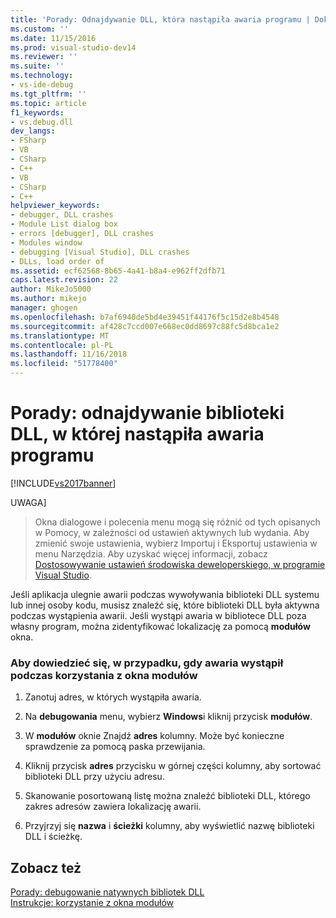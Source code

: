 ```yaml
---
title: 'Porady: Odnajdywanie DLL, która nastąpiła awaria programu | Dokumentacja firmy Microsoft'
ms.custom: ''
ms.date: 11/15/2016
ms.prod: visual-studio-dev14
ms.reviewer: ''
ms.suite: ''
ms.technology:
- vs-ide-debug
ms.tgt_pltfrm: ''
ms.topic: article
f1_keywords:
- vs.debug.dll
dev_langs:
- FSharp
- VB
- CSharp
- C++
- VB
- CSharp
- C++
helpviewer_keywords:
- debugger, DLL crashes
- Module List dialog box
- errors [debugger], DLL crashes
- Modules window
- debugging [Visual Studio], DLL crashes
- DLLs, load order of
ms.assetid: ecf62568-8b65-4a41-b8a4-e962ff2dfb71
caps.latest.revision: 22
author: MikeJo5000
ms.author: mikejo
manager: ghogen
ms.openlocfilehash: b7af6940de5bd4e39451f44176f5c15d2e8b4548
ms.sourcegitcommit: af428c7ccd007e668ec0dd8697c88fc5d8bca1e2
ms.translationtype: MT
ms.contentlocale: pl-PL
ms.lasthandoff: 11/16/2018
ms.locfileid: "51778400"
---
```

# <a name="how-to-find-which-dll-your-program-crashed-in"></a>Porady: odnajdywanie biblioteki DLL, w której nastąpiła awaria programu
[!INCLUDE[vs2017banner](../includes/vs2017banner.md)]

UWAGA]
>  Okna dialogowe i polecenia menu mogą się różnić od tych opisanych w Pomocy, w zależności od ustawień aktywnych lub wydania. Aby zmienić swoje ustawienia, wybierz Importuj i Eksportuj ustawienia w menu Narzędzia. Aby uzyskać więcej informacji, zobacz [Dostosowywanie ustawień środowiska deweloperskiego, w programie Visual Studio](http://msdn.microsoft.com/en-us/22c4debb-4e31-47a8-8f19-16f328d7dcd3).  
  
 Jeśli aplikacja ulegnie awarii podczas wywoływania biblioteki DLL systemu lub innej osoby kodu, musisz znaleźć się, które biblioteki DLL była aktywna podczas wystąpienia awarii. Jeśli wystąpi awaria w bibliotece DLL poza własny program, można zidentyfikować lokalizację za pomocą **modułów** okna.  
  
### <a name="to-find-where-a-crash-occurred-using-the-modules-window"></a>Aby dowiedzieć się, w przypadku, gdy awaria wystąpił podczas korzystania z okna modułów  
  
1.  Zanotuj adres, w których wystąpiła awaria.  
  
2.  Na **debugowania** menu, wybierz **Windows**i kliknij przycisk **modułów**.  
  
3.  W **modułów** oknie Znajdź **adres** kolumny. Może być konieczne sprawdzenie za pomocą paska przewijania.  
  
4.  Kliknij przycisk **adres** przycisku w górnej części kolumny, aby sortować biblioteki DLL przy użyciu adresu.  
  
5.  Skanowanie posortowaną listę można znaleźć biblioteki DLL, którego zakres adresów zawiera lokalizację awarii.  
  
6.  Przyjrzyj się **nazwa** i **ścieżki** kolumny, aby wyświetlić nazwę biblioteki DLL i ścieżkę.  
  
## <a name="see-also"></a>Zobacz też  
 [Porady: debugowanie natywnych bibliotek DLL](../debugger/how-to-debug-native-dlls.md)   
 [Instrukcje: korzystanie z okna modułów](../debugger/how-to-use-the-modules-window.md)





